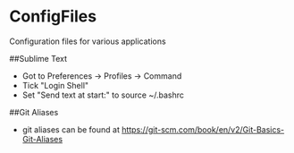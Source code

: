 # ConfigFiles
Configuration files for various applications

##Sublime Text
- Got to Preferences -> Profiles -> Command
- Tick "Login Shell"
- Set "Send text at start:" to source ~/.bashrc 

##Git Aliases
- git aliases can be found at https://git-scm.com/book/en/v2/Git-Basics-Git-Aliases 
